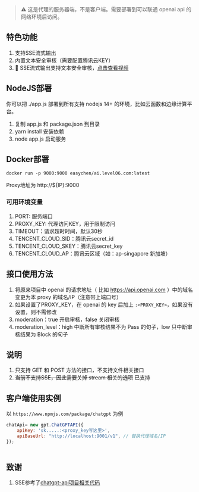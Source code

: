 > ⚠️ 这是代理的服务器端，不是客户端。需要部署到可以联通 openai api 的网络环境后访问。

## 特色功能

1. 支持SSE流式输出
1. 内置文本安全审核（需要配置腾讯云KEY）
1. 💪 SSE流式输出支持文本安全审核，[点击查看视频](./stream-moderation.mov)

## NodeJS部署

你可以把 ./app.js 部署到所有支持 nodejs 14+ 的环境，比如云函数和边缘计算平台。

1. 复制 app.js 和 package.json 到目录 
1. yarn install 安装依赖
1. node app.js 启动服务

## Docker部署 

```
docker run -p 9000:9000 easychen/ai.level06.com:latest
```

Proxy地址为 http://${IP}:9000

### 可用环境变量

1. PORT: 服务端口
1. PROXY_KEY: 代理访问KEY，用于限制访问
1. TIMEOUT：请求超时时间，默认30秒
1. TENCENT_CLOUD_SID：腾讯云secret_id
1. TENCENT_CLOUD_SKEY：腾讯云secret_key
1. TENCENT_CLOUD_AP：腾讯云区域（如：ap-singapore 新加坡）

## 接口使用方法

1. 将原来项目中 openai 的请求地址（ 比如 https://api.openai.com ）中的域名变更为本 proxy 的域名/IP（注意带上端口号）
1. 如果设置了PROXY_KEY，在 openai 的 key 后加上 `:<PROXY_KEY>`，如果没有设置，则不需修改
1. moderation：true 开启审核，false 关闭审核
1. moderation_level：high 中断所有审核结果不为 Pass 的句子，low 只中断审核结果为 Block 的句子

## 说明 

1. 只支持 GET 和 POST 方法的接口，不支持文件相关接口
1. ~~当前不支持SSE，因此需要关掉 stream 相关的选项~~ 已支持

## 客户端使用实例

以 `https://www.npmjs.com/package/chatgpt` 为例

```js
chatApi= new gpt.ChatGPTAPI({
    apiKey: 'sk.....:<proxy_key写这里>',
    apiBaseUrl: "http://localhost:9001/v1", // 替换代理域名/IP
});
   
```

## 致谢

1. SSE参考了[chatgpt-api项目相关代码](https://github.com/transitive-bullshit/chatgpt-api/blob/main/src/fetch-sse.ts)
